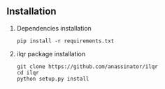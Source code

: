 ## Installation
1. Dependencies installation
    ```
    pip install -r requirements.txt
    ```
2. ilqr package installation
    ```
    git clone https://github.com/anassinator/ilqr
    cd ilqr
    python setup.py install
    ```